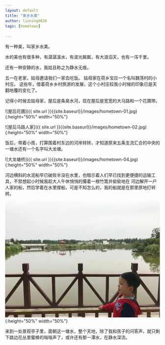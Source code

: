 ```yaml
---
layout: default
title: "家乡水美"
author: liuning0820
tags: [hometown]

---
```


有一种美，叫家乡水美。

水的美也有很多种，有潺潺溪水，有波光粼粼，有大浪滔天，也有一泻千里。

还有一种安静的水，我姑且称之为静水无痕。

五一在老家，姑母邀请我们一家去吃饭。 姑母家在荷乡宝应一个名叫魏荡村的小村庄。
这些年，借着荷乡乡村旅游的发展，这个小村庄较我小时候的印象已是天翻地覆的变化了。

记得小时候去姑母家，屋后是条臭水河，现在屋后是宽宽的大马路和一个花圃带。

![屋后花圃]({{ site.url }}{{site.baseurl}}/images/hometown-01.jpg){:height="50%" width="50%"}

![屋后马路人家]({{ site.url }}{{site.baseurl}}/images/hometown-02.jpg){:height="50%" width="50%"}

饭后，带着小孩，打算围着村东边的河岸转转，才知道原来五条支流汇合的中央的一塘水还有一个名字叫大龙塘。

![大龙塘桥]({{ site.url }}{{site.baseurl}}/images/hometown-04.jpg){:height="50%" width="50%"}

河边横斜的水泥船早已破败半没在水里，也暗示着人们早已找到更便捷的运输工具，不禁想起小时候我趁大人午休悄悄的攥着一根竹篙并偷偷地在
河边解开一户人家的船，然后学着在水里撑船，可是不知怎么的，我的船就是在那里原地打转转。

![大龙塘](../images/hometown-03.jpg){:height="50%" width="50%"}

来到一处景观亭子里，面朝这一塘水，整个天地，除了我和孩子的问答声，就只剩下路边花丛里蜜蜂的嗡嗡声了，或许还有那一潭水，在静水深流。